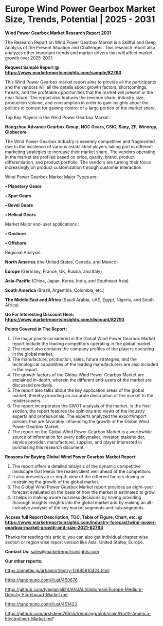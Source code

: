 # Europe Wind Power Gearbox Market Size, Trends, Potential | 2025 - 2031

<strong>Wind Power Gearbox Market Research Report 2031</strong>

The Research Report on Wind Power Gearbox Market is a Skillful and Deep Analysis of the Present Situation and Challenges. This research report also analyzes other important trends and market drivers that will affect market growth over 2025-2031.

<strong>Request Sample Report @ <a href=https://www.marketreportsinsights.com/sample/82793>https://www.marketreportsinsights.com/sample/82793</a></strong>

This Wind Power Gearbox market report aims to provide all the participants and the vendors will all the details about growth factors, shortcomings, threats, and the profitable opportunities that the market will present in the near future. The report also features the revenue share, industry size, production volume, and consumption in order to gain insights about the politics to contest for gaining control of a large portion of the market share.

Top Key Players in the Wind Power Gearbox Market:

<strong>Hangzhou Advance Gearbox Group, NGC Gears, CSIC, Sany, ZF, Winergy, Globecore</strong>

The Wind Power Gearbox Industry is severely competitive and fragmented due to the existence of various established players taking part in different marketing strategies to increase their market share. The vendors operating in the market are profiled based on price, quality, brand, product differentiation, and product portfolio. The vendors are turning their focus increasingly on product customization through customer interaction.

Wind Power Gearbox Market Major Types are:

<strong>• Planetary Gears

• Spur Gears

• Bevel Gears

• Helical Gears</strong>

Market Major end-user applications :

<strong>• Onshore

• Offshore</strong>

Regional Analysis

</u><strong><b>North America</b></strong> (the United States, Canada, and Mexico)

<strong><b>Europe </b></strong>(Germany, France, UK, Russia, and Italy)

<strong><b>Asia-Pacific</b></strong> (China, Japan, Korea, India, and Southeast Asia)

<strong><b>South America</b></strong> (Brazil, Argentina, Colombia, etc.)

<strong><b>The Middle East and Africa</b></strong> (Saudi Arabia, UAE, Egypt, Nigeria, and South Africa)

<strong>Go For Interesting Discount Here: <a href=https://www.marketreportsinsights.com/discount/82793>https://www.marketreportsinsights.com/discount/82793</a></strong>

<strong>Points Covered in The Report:</strong>
<ol>
  <li>The major points considered in the Global Wind Power Gearbox Market report include the leading competitors operating in the global market.</li>
  <li>The report also contains the company profiles of the players operating in the global market.</li>
  <li>The manufacture, production, sales, future strategies, and the technological capabilities of the leading manufacturers are also included in the report.</li>
  <li>The growth factors of the Global Wind Power Gearbox Market are explained in-depth, wherein the different end-users of the market are discussed precisely.</li>
  <li>The report also talks about the key application areas of the global market, thereby providing an accurate description of the market to the readers/users.</li>
  <li>The report incorporates the SWOT analysis of the market. In the final section, the report features the opinions and views of the industry experts and professionals. The experts analyzed the export/import policies that are favorably influencing the growth of the Global Wind Power Gearbox Market.</li>
  <li>The report on the Global Wind Power Gearbox Market is a worthwhile source of information for every policymaker, investor, stakeholder, service provider, manufacturer, supplier, and player interested in purchasing this research document.</li>
</ol>
<strong>Reasons for Buying Global Wind Power Gearbox Market Report:</strong>

<ol>
  <li>The report offers a detailed analysis of the dynamic competitive landscape that keeps the reader/client well ahead of the competitors.</li>
  <li>It also presents an in-depth view of the different factors driving or restraining the growth of the global market.</li>
  <li>The Global Wind Power Gearbox Market report provides an eight-year forecast evaluated on the basis of how the market is estimated to grow.</li>
  <li>It helps in making aware business decisions by having providing thorough insights insights into the global market and by making an all-inclusive analysis of the key market segments and sub-segments.</li>
</ol>
<strong>Access full Report Description, TOC, Table of Figure, Chart, etc. @ <a href=https://www.marketreportsinsights.com/industry-forecast/wind-power-gearbox-market-growth-and-size-2021-82793>https://www.marketreportsinsights.com/industry-forecast/wind-power-gearbox-market-growth-and-size-2021-82793</a></strong>


Thanks for reading this article; you can also get individual chapter wise section or region wise report version like Asia, United States, Europe.

<strong>Contact Us:</strong>
sales@marketreportsinsights.com

<strong>Our other reports:</strong>

<a href=https://ameblo.jp/arhamm1/entry-12885910424.html>https://ameblo.jp/arhamm1/entry-12885910424.html</a>

<a href=https://tanomuno.com/illust/450676>https://tanomuno.com/illust/450676</a>

<a href=https://github.com/tyagianjali24/ANJALI/blob/main/Europe-Medium-Density-Fibreboard-Market.md>https://github.com/tyagianjali24/ANJALI/blob/main/Europe-Medium-Density-Fibreboard-Market.md</a>

<a href=https://tanomuno.com/illust/451423>https://tanomuno.com/illust/451423</a>

<a href=https://github.com/arshdeep76555/trendingg/blob/main/North-America-Electrotimer-Market.md>https://github.com/arshdeep76555/trendingg/blob/main/North-America-Electrotimer-Market.md</a>"
